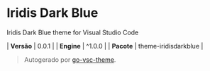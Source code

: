 # Iridis Dark Blue

Iridis Dark Blue theme for Visual Studio Code

| **Versão** | 0.0.1 |
| **Engine** | ^1.0.0 |
| **Pacote** | theme-iridisdarkblue |

> Autogerado por [go-vsc-theme](https://github.com/natalbu/go-vsc-theme).
